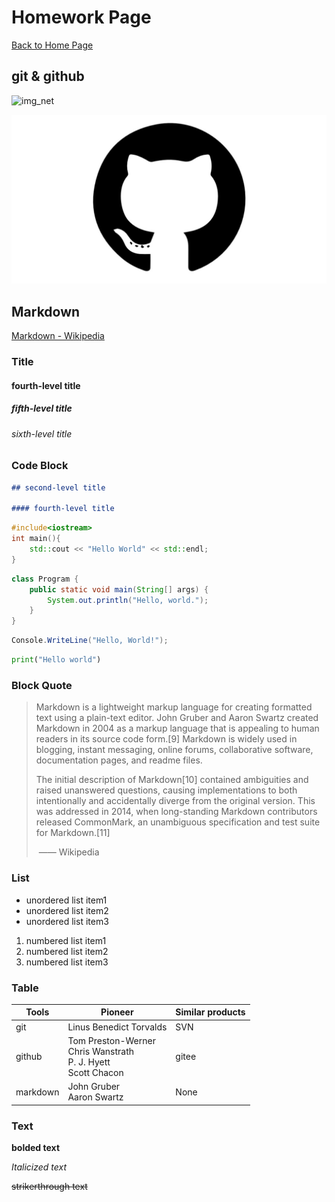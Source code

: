 # Homework Page



[Back to Home Page](./README.md)







## git & github

![img_net](https://tatsuno-system.co.jp/wp-content/uploads/2020/06/git-command.png)

![img_local](res/github-logo.png)

## Markdown

[Markdown - Wikipedia](https://en.wikipedia.org/wiki/Markdown)



### Title

#### fourth-level title

##### fifth-level title

###### sixth-level title



### Code Block

```markdown
## second-level title

#### fourth-level title
```

```c++
#include<iostream>
int main(){
    std::cout << "Hello World" << std::endl;
}
```

```java
class Program {
	public static void main(String[] args) {
		System.out.println("Hello, world.");
	}
}
```

```C#
Console.WriteLine("Hello, World!");
```

```python
print("Hello world")
```



### Block Quote

> Markdown is a lightweight markup language for creating formatted text using a plain-text editor. John Gruber and Aaron Swartz created Markdown in 2004 as a markup language that is appealing to human readers in its source code form.[9] Markdown is widely used in blogging, instant messaging, online forums, collaborative software, documentation pages, and readme files.
>
> The initial description of Markdown[10] contained ambiguities and raised unanswered questions, causing implementations to both intentionally and accidentally diverge from the original version. This was addressed in 2014, when long-standing Markdown contributors released CommonMark, an unambiguous specification and test suite for Markdown.[11]
>
> ​																																—— Wikipedia



### List

- unordered list item1
- unordered list item2
- unordered list item3

1. numbered list item1
2. numbered list item2
3. numbered list item3



### Table

| Tools    | Pioneer                                                      | Similar products |
| -------- | ------------------------------------------------------------ | ---------------- |
| git      | Linus Benedict Torvalds                                      | SVN              |
| github   | Tom Preston-Werner<br/>Chris Wanstrath<br/>P. J. Hyett<br/>Scott Chacon | gitee            |
| markdown | John Gruber<br />Aaron Swartz                                | None             |



### Text

**bolded text**

*Italicized text*

~~strikerthrough text~~